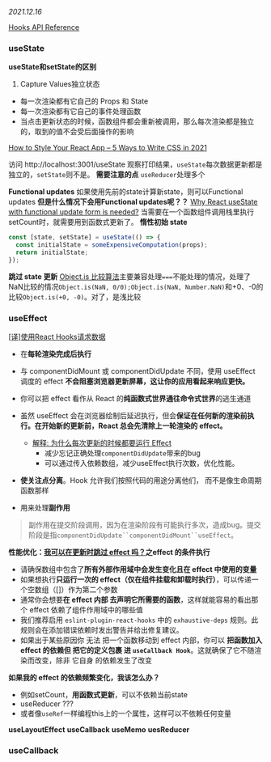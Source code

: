 *2021.12.16*

[Hooks API Reference](https://zh-hans.reactjs.org/docs/hooks-reference.html)

### useState
**useState和setState的区别**
1. Capture Values独立状态
* 每一次渲染都有它自己的 Props 和 State
* 每一次渲染都有它自己的事件处理函数
* 当点击更新状态的时候，函数组件都会重新被调用，那么每次渲染都是独立的，取到的值不会受后面操作的影响

[How to Style Your React App – 5 Ways to Write CSS in 2021](https://www.freecodecamp.org/news/how-to-style-react-apps-with-css/)

访问 http://localhost:3001/useState 观察打印结果，`useState`每次数据更新都是独立的，`setState`则不是。
**需要注意的点**
`useReducer`处理多个

**Functional updates**
如果使用先前的state计算新state，则可以Functional updates
**但是什么情况下会用Functional updates呢？？**
[Why React useState with functional update form is needed?](https://stackoverflow.com/questions/57828368/why-react-usestate-with-functional-update-form-is-needed)
当需要在一个函数组件调用栈里执行setCount时，就需要用到函数式更新了。
**惰性初始 state**
```js
const [state, setState] = useState(() => {
  const initialState = someExpensiveComputation(props);
  return initialState;
});

```
**跳过 state 更新**
[Object.is 比较算法](https://developer.mozilla.org/en-US/docs/Web/JavaScript/Reference/Global_Objects/Object/is#description)主要兼容处理`===`不能处理的情况，处理了NaN比较的情况`Object.is(NaN, 0/0);Object.is(NaN, Number.NaN)`和+0、-0的比较`Object.is(+0, -0)`。对了，是浅比较

### useEffect
[[译]使用React Hooks请求数据](https://zhuanlan.zhihu.com/p/61511310)
* 在**每轮渲染完成后执行**
* 与 componentDidMount 或 componentDidUpdate 不同，使用 useEffect 调度的 effect **不会阻塞浏览器更新屏幕，这让你的应用看起来响应更快。**
* 你可以把 effect 看作从 React 的**纯函数式世界通往命令式世界**的逃生通道
* 虽然 useEffect 会在浏览器绘制后延迟执行，但会**保证在任何新的渲染前执行。在开始新的更新前，React 总会先清除上一轮渲染的 effect。**

    * [解释: 为什么每次更新的时候都要运行 Effect](https://zh-hans.reactjs.org/docs/hooks-effect.html#explanation-why-effects-run-on-each-update)
        * 减少忘记正确处理`componentDidUpdate`带来的bug
        * 可以通过传入依赖数组，减少useEffect执行次数，优化性能。

* **使关注点分离**。Hook 允许我们按照代码的用途分离他们， 而不是像生命周期函数那样
* 用来处理**副作用**

> 副作用在提交阶段调用，因为在渲染阶段有可能执行多次，造成bug。提交阶段是指`componentDidUpdate``componentDidMount``useEffect`。

**性能优化：[我可以在更新时跳过 effect 吗？](https://zh-hans.reactjs.org/docs/hooks-faq.html#is-it-safe-to-omit-functions-from-the-list-of-dependencies)之effect 的条件执行**

* 请确保数组中包含了**所有外部作用域中会发生变化且在 effect 中使用的变量**
* 如果想执行**只运行一次的 effect（仅在组件挂载和卸载时执行）**，可以传递一个空数组（[]）作为第二个参数
* 通常你会想要**在 effect 内部 去声明它所需要的函数**，这样就能容易的看出那个 effect 依赖了组件作用域中的哪些值
* 我们推荐启用 `eslint-plugin-react-hooks` 中的 `exhaustive-deps` 规则。此规则会在添加错误依赖时发出警告并给出修复建议。
* 如果出于某些原因你 无法 把一个函数移动到 effect 内部，你可以 **把函数加入 effect 的依赖但 把它的定义包裹 进 `useCallback Hook`**。这就确保了它不随渲染而改变，除非 它自身 的依赖发生了改变

**如果我的 effect 的依赖频繁变化，我该怎么办？**
* 例如setCount，**用函数式更新**，可以不依赖当前state
* useReducer ???
* 或者像`useRef`一样编程this上的一个属性，这样可以不依赖任何变量

**useLayoutEffect**
**useCallback**
**useMemo**
**uesReducer**

### useCallback

